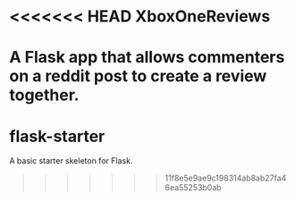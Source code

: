 <<<<<<< HEAD
XboxOneReviews
==============

A Flask app that allows commenters on a reddit post to create a review together.
=======
flask-starter
=============

A basic starter skeleton for Flask.
>>>>>>> 11f8e5e9ae9c198314ab8ab27fa46ea55253b0ab
